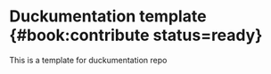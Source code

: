 # Duckumentation template {#book:contribute status=ready}

This is a template for duckumentation repo



<div style="page-break-before: always"></div>

<minitoc levels="2"/>
